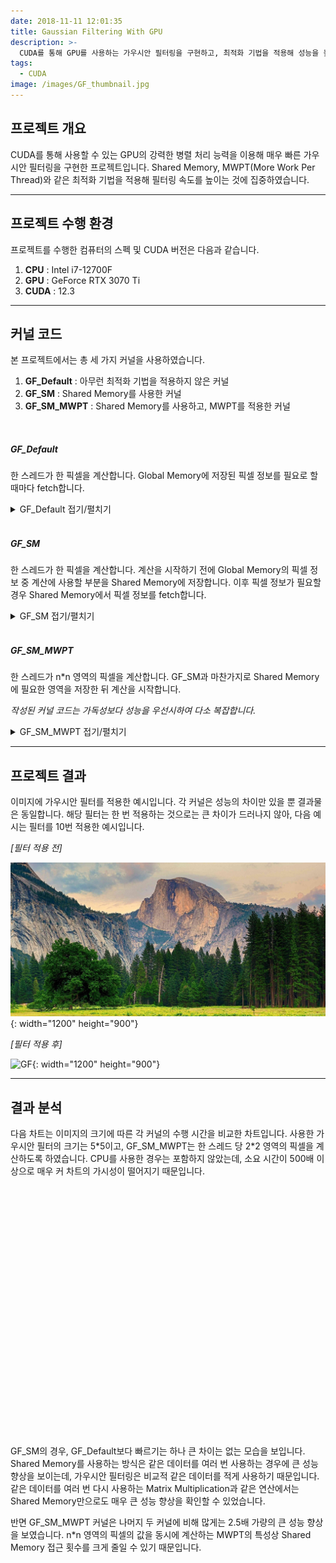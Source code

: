 ```yaml
---
date: 2018-11-11 12:01:35
title: Gaussian Filtering With GPU
description: >-
  CUDA를 통해 GPU를 사용하는 가우시안 필터링을 구현하고, 최적화 기법을 적용해 성능을 높인 프로젝트입니다.
tags:
  - CUDA
image: /images/GF_thumbnail.jpg
---
```


## 프로젝트 개요

CUDA를 통해 사용할 수 있는 GPU의 강력한 병렬 처리 능력을 이용해 매우 빠른 가우시안 필터링을 구현한 프로젝트입니다. Shared Memory, MWPT(More Work Per Thread)와 같은 최적화 기법을 적용해 필터링 속도를 높이는 것에 집중하였습니다.

***

## 프로젝트 수행 환경

프로젝트를 수행한 컴퓨터의 스펙 및 CUDA 버전은 다음과 같습니다.

1. **CPU** : Intel i7-12700F
2. **GPU** : GeForce RTX 3070 Ti
3. **CUDA** : 12.3

***

## 커널 코드
본 프로젝트에서는 총 세 가지 커널을 사용하였습니다.
1. **GF_Default**    : 아무런 최적화 기법을 적용하지 않은 커널
2. **GF_SM** : Shared Memory를 사용한 커널
3. **GF_SM_MWPT**    : Shared Memory를 사용하고, MWPT를 적용한 커널

<br>

##### GF_Default
한 스레드가 한 픽셀을 계산합니다. Global Memory에 저장된 픽셀 정보를 필요로 할 때마다 fetch합니다.

<details>
<summary>GF_Default 접기/펼치기</summary>
<div markdown="1">

```cpp
__global__ void GF_Default(const uchar4* __restrict input_image, uchar4* __restrict output_image, int nx, int ny) {
	auto idx = [&nx](int y, int x) { return y * nx + x; };

	int x = blockIdx.x * blockDim.x + threadIdx.x;
	int y = blockIdx.y * blockDim.y + threadIdx.y;
	if (x < 0 || y < 0 || x >= nx || y >= ny) return;

	int y_offset[5], x_offset[5];
	y_offset[0] = max(0, y - 2), y_offset[1] = max(0, y - 1), y_offset[2] = y, y_offset[3] = min(ny - 1, y + 1), y_offset[4] = min(ny - 1, y + 2);
	x_offset[0] = max(0, x - 2), x_offset[1] = max(0, x - 1), x_offset[2] = x, x_offset[3] = min(nx - 1, x + 1), x_offset[4] = min(nx - 1, x + 2);

	float4 v = make_float4(0.0f, 0.0f, 0.0f, 0.0f);
	int c_index = 0;
	for (int i_y = 0; i_y < 5; i_y++)
		for (int i_x = 0; i_x < 5; i_x++) {
			uchar4 pixel_in = *(input_image + idx(y_offset[i_y], x_offset[i_x]));
			float weight = filter_weight[c_index++];
			v.x += weight * pixel_in.x;
			v.y += weight * pixel_in.y;
			v.z += weight * pixel_in.z;
			v.w += weight * pixel_in.w;
		}
	*(output_image + idx(y, x)) = { (unsigned char)min(255, max(0, (unsigned int)(v.x + 0.5f))),
					(unsigned char)min(255, max(0, (unsigned int)(v.y + 0.5f))), 
					(unsigned char)min(255, max(0, (unsigned int)(v.z + 0.5f))),
					(unsigned char)min(255, max(0, (unsigned int)(v.w + 0.5f))) };
}
```
</div>
</details>

<br>

##### GF_SM
한 스레드가 한 픽셀을 계산합니다. 계산을 시작하기 전에 Global Memory의 픽셀 정보 중 계산에 사용할 부분을 Shared Memory에 저장합니다. 이후 픽셀 정보가 필요할 경우 Shared Memory에서 픽셀 정보를 fetch합니다.

<details>
<summary>GF_SM 접기/펼치기</summary>
<div markdown="1">

```cpp
template<int TS> __global__ void GF_SM(const uchar4* __restrict input_image, uchar4* __restrict output_image, int nx, int ny) {
	__shared__ uchar4 block[TS][TS];
	auto idx = [&nx](int y, int x) { return y * nx + x; };

	int x = blockIdx.x * blockDim.x + threadIdx.x;
	int y = blockIdx.y * blockDim.y + threadIdx.y;
	if (x < 0 || y < 0 || x >= nx || y >= ny) return;

	int y_offset[5], x_offset[5];
	y_offset[0] = max(0, y - 2), y_offset[1] = max(0, y - 1), y_offset[2] = y, y_offset[3] = min(ny - 1, y + 1), y_offset[4] = min(ny - 1, y + 2);
	x_offset[0] = max(0, x - 2), x_offset[1] = max(0, x - 1), x_offset[2] = x, x_offset[3] = min(nx - 1, x + 1), x_offset[4] = min(nx - 1, x + 2);


	int idx_x = threadIdx.x, idx_y = threadIdx.y;
	int side_left = 0, side_right = 0;
	block[idx_y + FILTERSIZEHALF][idx_x + FILTERSIZEHALF] = input_image[idx(y, x)];
	if (idx_x < FILTERSIZEHALF) {
		block[idx_y + FILTERSIZEHALF][idx_x] = input_image[idx(y, x_offset[0])];
		side_left = 1;
	}
	else if (idx_x >= blockDim.x - FILTERSIZEHALF) {
		block[idx_y + FILTERSIZEHALF][idx_x + 2 * FILTERSIZEHALF] = input_image[idx(y, x_offset[4])];
		side_right = 1;
	}

	if (idx_y < FILTERSIZEHALF) {
		block[idx_y][idx_x + FILTERSIZEHALF] = input_image[idx(y_offset[0], x)];
		if (side_left == 1) {
			block[idx_y][idx_x] = input_image[idx(y_offset[0], x_offset[0])];
		}
		if (side_right == 1) {
			block[idx_y][idx_x + 2 * FILTERSIZEHALF] = input_image[idx(y_offset[0], x_offset[4])];
		}
	}
	else if (idx_y >= blockDim.y - FILTERSIZEHALF) {
		block[idx_y + 2 * FILTERSIZEHALF][idx_x + FILTERSIZEHALF] = input_image[idx(y_offset[4], x)];
		if (side_left == 1) {
			block[idx_y + 2 * FILTERSIZEHALF][idx_x] = input_image[idx(y_offset[4], x_offset[0])];
		}
		if (side_right == 1) {
			block[idx_y + 2 * FILTERSIZEHALF][idx_x + 2 * FILTERSIZEHALF] = input_image[idx(y_offset[4], x_offset[4])];
		}
	}
	__syncthreads();

	float4 v = make_float4(0.0f, 0.0f, 0.0f, 0.0f);
	int c_index = 0;
	for (int i_y = idx_y; i_y < idx_y + FILTERSIZE; i_y++)
		for (int i_x = idx_x; i_x < idx_x + FILTERSIZE; i_x++) {
			uchar4 pixel_in = block[i_y][i_x];
			float weight = filter_weight[c_index++];
			v.x += weight * pixel_in.x;
			v.y += weight * pixel_in.y;
			v.z += weight * pixel_in.z;
			v.w += weight * pixel_in.w;
		}
	*(output_image + idx(y, x)) = { (unsigned char)min(255, max(0, (unsigned int)(v.x + 0.5f))),
					(unsigned char)min(255, max(0, (unsigned int)(v.y + 0.5f))),
					(unsigned char)min(255, max(0, (unsigned int)(v.z + 0.5f))),
					(unsigned char)min(255, max(0, (unsigned int)(v.w + 0.5f))) };
}
```
</div>
</details>

<br>

##### GF_SM_MWPT
한 스레드가 n*n 영역의 픽셀을 계산합니다. GF_SM과 마찬가지로 Shared Memory에 필요한 영역을 저장한 뒤 계산을 시작합니다.


*작성된 커널 코드는 가독성보다 성능을 우선시하여 다소 복잡합니다.*

<details>
<summary>GF_SM_MWPT 접기/펼치기</summary>
<div markdown="1">

```cpp
template<int TS> __global__ void GF_SM_MWPT(const uchar4* __restrict input_image, uchar4* __restrict output_image, int nx, int ny) {
	__shared__ uchar4 block[TS][TS];
	auto idx = [&nx](int y, int x) { return y * nx + x; };

	int ocx = 2 * blockIdx.x * blockDim.x;
	int ocy = 2 * blockIdx.y * blockDim.y;
	int x = ocx + 2 * threadIdx.x;
	int y = ocy + 2 * threadIdx.y;
	if (x < 0 || y < 0 || x >= nx || y >= ny) return;

	int y_offset[6], x_offset[6];
	y_offset[0] = max(0, y - 2), y_offset[1] = max(0, y - 1), y_offset[2] = y, y_offset[3] = min(ny - 1, y + 1), y_offset[4] = min(ny - 1, y + 2), y_offset[5] = min(ny - 1, y + 3);
	x_offset[0] = max(0, x - 2), x_offset[1] = max(0, x - 1), x_offset[2] = x, x_offset[3] = min(nx - 1, x + 1), x_offset[4] = min(nx - 1, x + 2), x_offset[5] = min(nx - 1, x + 3);

	int idx_x = threadIdx.x, idx_y = threadIdx.y;
	int side_left = 0, side_right = 0;
	block[idx_y * 2 + FILTERSIZEHALF][idx_x * 2 + FILTERSIZEHALF] = input_image[idx(y, x)];
	block[idx_y * 2 + FILTERSIZEHALF + 1][idx_x * 2 + FILTERSIZEHALF] = input_image[idx(y_offset[3], x)];
	block[idx_y * 2 + FILTERSIZEHALF][idx_x * 2 + FILTERSIZEHALF + 1] = input_image[idx(y, x_offset[3])];
	block[idx_y * 2 + FILTERSIZEHALF + 1][idx_x * 2 + FILTERSIZEHALF + 1] = input_image[idx(y_offset[3], x_offset[3])];
	
	if (idx_y == 0) {
		block[0][idx_x * 2] = input_image[idx(y_offset[0], x_offset[0])];
		block[0][idx_x * 2 + FILTERSIZEHALF * 2] = input_image[idx(y_offset[0], x_offset[4])];
	}
	else if (idx_y == 1) {
		block[1][idx_x * 2] = input_image[idx(max(y_offset[0] - 1,0), x_offset[0])];
		block[1][idx_x * 2 + FILTERSIZEHALF * 2] = input_image[idx(max(y_offset[0] - 1, 0), x_offset[4])];
	}
	else if (idx_y == 2) {
		block[0][idx_x * 2 + 1] = input_image[idx(max(y_offset[0] - 4,0), x_offset[1])];
		block[0][idx_x * 2 + FILTERSIZEHALF * 2 + 1] = input_image[idx(max(y_offset[0] - 4,0), x_offset[5])];
	}
	else if (idx_y == 3) {
		block[1][idx_x * 2 + 1] = input_image[idx(max(y_offset[0] - 5,0), x_offset[1])];
		block[1][idx_x * 2 + FILTERSIZEHALF * 2 + 1] = input_image[idx(max(y_offset[0] - 5,0), x_offset[5])];
	}
	else if (idx_y == 4) {
		block[TS - 2][idx_x * 2] = input_image[idx(min(y_offset[5] + 5,ny-1), x_offset[0])];
		block[TS - 2][idx_x * 2 + FILTERSIZEHALF * 2] = input_image[idx(min(y_offset[5] + 5,ny-1), x_offset[4])];
	}
	else if (idx_y == 5) {
		block[TS - 1][idx_x * 2] = input_image[idx(min(y_offset[5] + 4, ny-1), x_offset[0])];
		block[TS - 1][idx_x * 2 + FILTERSIZEHALF * 2] = input_image[idx(min(y_offset[5] + 4, ny-1), x_offset[4])];
	}
	else if (idx_y == 6) {
		block[TS - 2][idx_x * 2 + 1] = input_image[idx(min(y_offset[5] + 1, ny-1), x_offset[1])];
		block[TS - 2][idx_x * 2 + FILTERSIZEHALF * 2 + 1] = input_image[idx(min(y_offset[5] + 1,ny-1), x_offset[5])];
	}
	else if (idx_y == 7) {
		block[TS - 1][idx_x * 2 + 1] = input_image[idx(y_offset[5], x_offset[1])];
		block[TS - 1][idx_x * 2 + FILTERSIZEHALF * 2 + 1] = input_image[idx(y_offset[5], x_offset[5])];
	}
	
	if (idx_x == 0) {
		block[idx_y * 2 + FILTERSIZEHALF][0] = input_image[idx(y, x_offset[0])];
	}
	else if (idx_x == 1) {
		block[idx_y * 2 + FILTERSIZEHALF][1] = input_image[idx(y, max(x_offset[0] - 1,0))];
	}
	else if (idx_x == 2) {
		block[idx_y * 2 + FILTERSIZEHALF + 1][0] = input_image[idx(y_offset[3], max(x_offset[0] - 4,0))];
	}
	else if (idx_x == 3) {
		block[idx_y * 2 + FILTERSIZEHALF + 1][1] = input_image[idx(y_offset[3], max(x_offset[0] - 5,0))];
	}
	else if (idx_x == 4) {
		block[idx_y * 2 + FILTERSIZEHALF][TS - 2] = input_image[idx(y, min(x_offset[5] + 5, nx-1))];
	}
	else if (idx_x == 5) {
		block[idx_y * 2 + FILTERSIZEHALF][TS - 1] = input_image[idx(y, min(x_offset[5] + 4, nx-1))];
	}
	else if (idx_x == 6) {
		block[idx_y * 2 + FILTERSIZEHALF + 1][TS - 2] = input_image[idx(y_offset[3], min(x_offset[5] + 1, nx-1))];
	}
	else if (idx_x == 7) {
		block[idx_y * 2 + FILTERSIZEHALF + 1][TS - 1] = input_image[idx(y_offset[3], x_offset[5])];
	}
	
	__syncthreads();

	float4 v1 = make_float4(0.0f, 0.0f, 0.0f, 255.0f);
	float4 v2 = make_float4(0.0f, 0.0f, 0.0f, 255.0f);
	float4 v3 = make_float4(0.0f, 0.0f, 0.0f, 255.0f);
	float4 v4 = make_float4(0.0f, 0.0f, 0.0f, 255.0f);
	
	// inner 4 * 4
	for (int i_y = 1; i_y < FILTERSIZE; i_y++) {
		for (int i_x = 1; i_x < FILTERSIZE; i_x++) {
			uchar4 pixel_in = block[idx_y * 2 + i_y][idx_x * 2 + i_x];
			float weight1 = filter_weight[i_y * FILTERSIZE + i_x];
			v1.x += weight1 * pixel_in.x;
			v1.y += weight1 * pixel_in.y;
			v1.z += weight1 * pixel_in.z;
			v1.w += weight1 * pixel_in.w;

			float weight2 = filter_weight[i_y * FILTERSIZE + (i_x - 1)];
			v2.x += weight2 * pixel_in.x;
			v2.y += weight2 * pixel_in.y;
			v2.z += weight2 * pixel_in.z;
			v2.w += weight2 * pixel_in.w;

			float weight3 = filter_weight[(i_y - 1) * FILTERSIZE + i_x];
			v3.x += weight3 * pixel_in.x;
			v3.y += weight3 * pixel_in.y;
			v3.z += weight3 * pixel_in.z;
			v3.w += weight3 * pixel_in.w;

			float weight4 = filter_weight[(i_y - 1) * FILTERSIZE + (i_x - 1)];
			v4.x += weight4 * pixel_in.x;
			v4.y += weight4 * pixel_in.y;
			v4.z += weight4 * pixel_in.z;
			v4.w += weight4 * pixel_in.w;
		}
	}
	
	for(int i_x = 1; i_x<FILTERSIZE;i_x++){
		uchar4 pixel_in = block[idx_y * 2][idx_x * 2 + i_x];
		float weight1 = filter_weight[i_x];
		float weight2 = filter_weight[i_x - 1];
			v1.x += weight1 * pixel_in.x;
			v1.y += weight1 * pixel_in.y;
			v1.z += weight1 * pixel_in.z;
			v1.w += weight1 * pixel_in.w;

			v2.x += weight2 * pixel_in.x;
			v2.y += weight2 * pixel_in.y;
			v2.z += weight2 * pixel_in.z;
			v2.w += weight2 * pixel_in.w;

			pixel_in = block[idx_y * 2 + FILTERSIZE][idx_x * 2 + i_x];

			v3.x += weight1 * pixel_in.x;
			v3.y += weight1 * pixel_in.y;
			v3.z += weight1 * pixel_in.z;
			v3.w += weight1 * pixel_in.w;

			v4.x += weight2 * pixel_in.x;
			v4.y += weight2 * pixel_in.y;
			v4.z += weight2 * pixel_in.z;
			v4.w += weight2 * pixel_in.w;
	}

	for (int i_y = 1; i_y < FILTERSIZE; i_y++) {
		uchar4 pixel_in = block[idx_y * 2 + i_y][idx_x * 2];
		float weight1 = filter_weight[i_y];
		float weight2 = filter_weight[i_y - 1];
		v1.x += weight1 * pixel_in.x;
		v1.y += weight1 * pixel_in.y;
		v1.z += weight1 * pixel_in.z;
		v1.w += weight1 * pixel_in.w;

		v3.x += weight2 * pixel_in.x;
		v3.y += weight2 * pixel_in.y;
		v3.z += weight2 * pixel_in.z;
		v3.w += weight2 * pixel_in.w;

		pixel_in = block[idx_y * 2 + i_y][idx_x * 2 + FILTERSIZE];

		v2.x += weight1 * pixel_in.x;
		v2.y += weight1 * pixel_in.y;
		v2.z += weight1 * pixel_in.z;
		v2.w += weight1 * pixel_in.w;

		v4.x += weight2 * pixel_in.x;
		v4.y += weight2 * pixel_in.y;
		v4.z += weight2 * pixel_in.z;
		v4.w += weight2 * pixel_in.w;
	}
	
	float weight = filter_weight[0];
	uchar4 pixel_in = block[idx_y * 2][idx_x * 2];
	v1.x += weight * pixel_in.x;
	v1.y += weight * pixel_in.y;
	v1.z += weight * pixel_in.z;
	v1.w += weight * pixel_in.w;

	pixel_in = block[idx_y * 2][idx_x * 2 + FILTERSIZE];
	v2.x += weight * pixel_in.x;
	v2.y += weight * pixel_in.y;
	v2.z += weight * pixel_in.z;
	v2.w += weight * pixel_in.w;

	pixel_in = block[idx_y * 2 + FILTERSIZE][idx_x * 2];
	v3.x += weight * pixel_in.x;
	v3.y += weight * pixel_in.y;
	v3.z += weight * pixel_in.z;
	v3.w += weight * pixel_in.w;

	pixel_in = block[idx_y * 2 + FILTERSIZE][idx_x * 2 + FILTERSIZE];
	v4.x += weight * pixel_in.x;
	v4.y += weight * pixel_in.y;
	v4.z += weight * pixel_in.z;
	v4.w += weight * pixel_in.w;
	
	*(output_image + idx(y, x)) = { 
					(unsigned char)min(255, max(0, (unsigned int)(v1.x + 0.5f))),
					(unsigned char)min(255, max(0, (unsigned int)(v1.y + 0.5f))),
					(unsigned char)min(255, max(0, (unsigned int)(v1.z + 0.5f))),
					(unsigned char)min(255, max(0, (unsigned int)(v1.w + 0.5f))) };

	*(output_image + idx(y, x_offset[3])) = {
					(unsigned char)min(255, max(0, (unsigned int)(v2.x + 0.5f))),
					(unsigned char)min(255, max(0, (unsigned int)(v2.y + 0.5f))),
					(unsigned char)min(255, max(0, (unsigned int)(v2.z + 0.5f))),
					(unsigned char)min(255, max(0, (unsigned int)(v2.w + 0.5f))) };

	*(output_image + idx(y_offset[3], x)) = {
					(unsigned char)min(255, max(0, (unsigned int)(v3.x + 0.5f))),
					(unsigned char)min(255, max(0, (unsigned int)(v3.y + 0.5f))),
					(unsigned char)min(255, max(0, (unsigned int)(v3.z + 0.5f))),
					(unsigned char)min(255, max(0, (unsigned int)(v3.w + 0.5f))) };

	*(output_image + idx(y_offset[3], x_offset[3])) = {
	 				(unsigned char)min(255, max(0, (unsigned int)(v4.x + 0.5f))),
					(unsigned char)min(255, max(0, (unsigned int)(v4.y + 0.5f))),
					(unsigned char)min(255, max(0, (unsigned int)(v4.z + 0.5f))),
					(unsigned char)min(255, max(0, (unsigned int)(v4.w + 0.5f))) };
}
```
</div>
</details>

***

## 프로젝트 결과

이미지에 가우시안 필터를 적용한 예시입니다. 각 커널은 성능의 차이만 있을 뿐 결과물은 동일합니다. 해당 필터는 한 번 적용하는 것으로는 큰 차이가 드러나지 않아, 다음 예시는 필터를 10번 적용한 예시입니다.

*[필터 적용 전]*

![GF](/images/gf.jpg){: width="1200" height="900"}

*[필터 적용 후]*

![GF](/images/gf_filter.png){: width="1200" height="900"}


***

## 결과 분석

다음 차트는 이미지의 크기에 따른 각 커널의 수행 시간을 비교한 차트입니다. 사용한 가우시안 필터의 크기는 5*5이고, GF_SM_MWPT는 한 스레드 당 2\*2 영역의 픽셀을 계산하도록 하였습니다. CPU를 사용한 경우는 포함하지 않았는데, 소요 시간이 500배 이상으로 매우 커 차트의 가시성이 떨어지기 때문입니다.

<div id="GaussianFilteringComparison" style="width: 100%; height: 400px;"></div>

GF_SM의 경우, GF_Default보다 빠르기는 하나 큰 차이는 없는 모습을 보입니다. Shared Memory를 사용하는 방식은 같은 데이터를 여러 번 사용하는 경우에 큰 성능 향상을 보이는데, 가우시안 필터링은 비교적 같은 데이터를 적게 사용하기 때문입니다. 같은 데이터를 여러 번 다시 사용하는 Matrix Multiplication과 같은 연산에서는 Shared Memory만으로도 매우 큰 성능 향상을 확인할 수 있었습니다.

반면 GF_SM_MWPT 커널은 나머지 두 커널에 비해 많게는 2.5배 가량의 큰 성능 향상을 보였습니다. n*n 영역의 픽셀의 값을 동시에 계산하는 MWPT의 특성상 Shared Memory 접근 횟수를 크게 줄일 수 있기 때문입니다.


<script src="https://cdn.jsdelivr.net/npm/echarts/dist/echarts.min.js"></script>

<script type="text/javascript">
    var theme = 'light';
    var backgroundColor = '#f2f6ff';
    if (window.matchMedia && window.matchMedia('(prefers-color-scheme: dark)').matches) {
        theme = 'dark';
        backgroundColor = '#323232';
    }

    var chart = echarts.init(document.getElementById('GaussianFilteringComparison'), theme);
    window.addEventListener('resize', function() {
        chart.resize();
    });

    var option = {
        backgroundColor: backgroundColor,
        grid: {
            left: '60px',
            right: '10',
            top: '90px'
        },
        color: ['#1f77b4', '#ff7f0e', '#2ca02c'],
        title: {
            text: 'Gaussian Filtering 시간 비교 (ms)',
            x: 'center',
            textStyle: {
                fontSize: 18,
                fontStyle: 'normal'
            },
            padding: [20, 0, 40, 0]  // 제목 위에 20px 공백 추가
        },
        legend: {
            data: ['GF_Default', 'GF_SM', 'GF_SM_MWPT'],
            top: 50
        },
        xAxis: {
            type: 'category',
            data: ['512x512', '1856x1376', '2048x2048', '6304x4192', '7360x4832', '9984x6400'],
            name: '이미지 크기',
            nameLocation: 'middle',
            nameGap: 30
        },
        yAxis: {
            type: 'value',
            min: 0,
            name: '시간 (ms)',
            nameLocation: 'middle',
            nameGap: 40
        },
        series: [
            {
                name: 'GF_Default',
                type: 'bar',
                label: {
                    show: true,
                    position: 'top'
                },
                data: [.026, .23, .44, 2.35, 3.23, 5.79]
            },
            {
                name: 'GF_SM',
                type: 'bar',
                label: {
                    show: true,
                    position: 'top'
                },
                data: [.026, .21, .38, 2.36, 3.18, 5.57]
            },
            {
                name: 'GF_SM_MWPT',
                type: 'bar',
                label: {
                    show: true,
                    position: 'top'
                },
                data: [.015, .15, .14, .86, 1.28, 2.05]
            }
        ]
    };
    chart.setOption(option);
</script>
